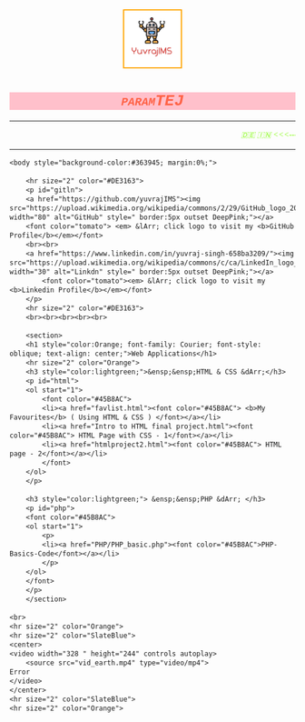 <html lang="en">
	<head>
		<meta charset="utf-8">
		<meta name="viewport" content="width=device-width, initial-scale=1">
		<title>yuvrajIMS</title>
		<center>
		<img src="imgs/yuvimslogo.png" alt="yuvlogo" class="marginauto" style=" width:100px;height:100px; border:2px solid orange;" >
		</center>
		<h1 style="color:tomato; background-color:pink; font-family: Courier; font-style: oblique; font-variant: small-caps; text-align: center;">paramTEJ</h1>
		<hr size="2" color="red">
		<marquee behaviour="scroll direction" direction="left" scrollamount="5"><font color="#7CFC00" style="font-family: Chalkduster;"><em>🇩🇪  🇮🇳 &lt;&lt;&lt;-----Willkommen-----Hello-----ਸਤ ਸ੍ਰੀ ਅਕਾਲ------स्वागत हे-----வரவேற்பு-----&#128522;&#128075;<em><font>
		</marquee>
		<hr size="2" color="red">
	</head>
	

	<body style="background-color:#363945; margin:0%;">		
		
		<hr size="2" color="#DE3163">
		<p id="gitln">
		<a href="https://github.com/yuvrajIMS"><img src="https://upload.wikimedia.org/wikipedia/commons/2/29/GitHub_logo_2013.svg" width="80" alt="GitHub" style=" border:5px outset DeepPink;"></a>
		<font color="tomato"> <em> &lArr; click logo to visit my <b>GitHub Profile</b></em></font>
		<br><br>
		<a href="https://www.linkedin.com/in/yuvraj-singh-658ba3209/"><img src="https://upload.wikimedia.org/wikipedia/commons/c/ca/LinkedIn_logo_initials.png" width="30" alt="Linkdn" style=" border:5px outset DeepPink;"></a>
			<font color="tomato"><em> &lArr; click logo to visit my <b>Linkedin Profile</b></em></font>
		</p>
		<hr size="2" color="#DE3163">
		<br><br><br><br><br>
		
		<section>
		<h1 style="color:Orange; font-family: Courier; font-style: oblique; text-align: center;">Web Applications</h1>
		<hr size="2" color="Orange">
		<h3 style="color:lightgreen;">&ensp;&ensp;HTML & CSS &dArr;</h3>
		<p id="html">
		<ol start="1">
			<font color="#45B8AC">
			<li><a href="favlist.html"><font color="#45B8AC"> <b>My Favourites</b> ( Using HTML & CSS ) </font></a></li>
			<li><a href="Intro to HTML final project.html"><font color="#45B8AC"> HTML Page with CSS - 1</font></a></li>
			<li><a href="htmlproject2.html"><font color="#45B8AC"> HTML page - 2</font></a></li>
			</font>
		</ol>
		</p>
		
		<h3 style="color:lightgreen;"> &ensp;&ensp;PHP &dArr; </h3>
		<p id="php">	
		<font color="#45B8AC">
		<ol start="1">
			<p>
			<li><a href="PHP/PHP_basic.php"><font color="#45B8AC">PHP-Basics-Code</font></a></li>
			</p>
		</ol>
		</font>
		</p>		
		</section>
			
	<br>
	<hr size="2" color="Orange">
	<hr size="2" color="SlateBlue">
	<center>
	<video width="328 " height="244" controls autoplay>
		<source src="vid_earth.mp4" type="video/mp4">
	Error
	</video>
	</center>
	<hr size="2" color="SlateBlue">
	<hr size="2" color="Orange">
		
</body>
</html>

			

